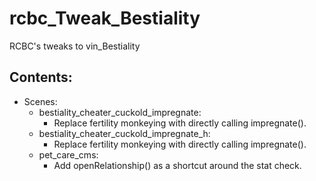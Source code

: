# rcbc\_Tweak\_Bestiality
RCBC's tweaks to vin\_Bestiality

## Contents:
* Scenes:
  * bestiality\_cheater\_cuckold\_impregnate:
    * Replace fertility monkeying with directly calling impregnate().
  * bestiality\_cheater\_cuckold\_impregnate\_h:
    * Replace fertility monkeying with directly calling impregnate().
  * pet\_care\_cms:
    * Add openRelationship() as a shortcut around the stat check.
